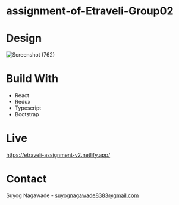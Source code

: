 # assignment-of-Etraveli-Group02

# Design
![Screenshot (762)](https://user-images.githubusercontent.com/92072200/221117900-15e7d83c-f5d7-48f2-92d0-52846baafdd5.png)

# Build With
- React
- Redux
- Typescript
- Bootstrap

# Live
https://etraveli-assignment-v2.netlify.app/

# Contact
Suyog Nagawade -
suyognagawade8383@gmail.com
